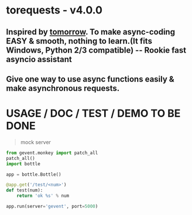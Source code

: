 # torequests  - v4.0.0

## Inspired by [tomorrow](https://github.com/madisonmay/Tomorrow). To make async-coding EASY & smooth, nothing to learn.(It fits Windows, Python 2/3 compatible) -- Rookie fast asyncio assistant

## Give one way to use async functions easily & make asynchronous requests.




# USAGE / DOC / TEST / DEMO TO BE DONE

> mock server

```python
from gevent.monkey import patch_all
patch_all()
import bottle

app = bottle.Bottle()

@app.get('/test/<num>')
def test(num):
    return 'ok %s' % num

app.run(server='gevent', port=5000)
```

